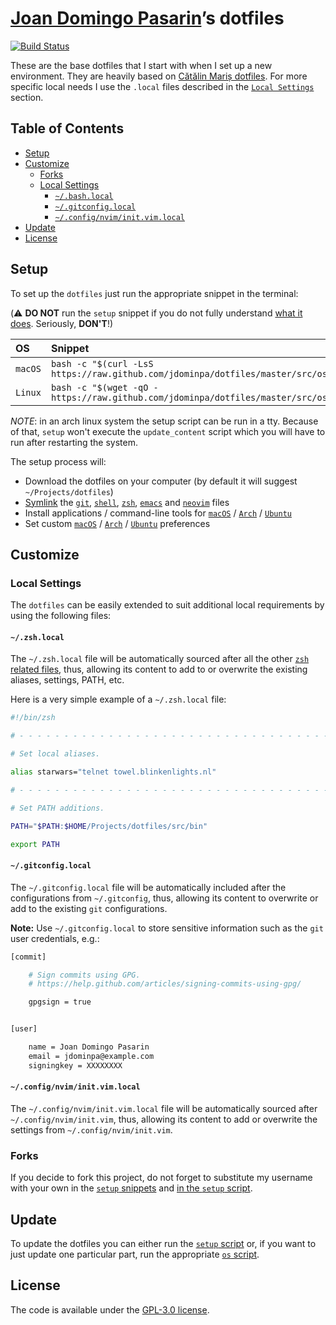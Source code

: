 # [Joan Domingo Pasarin](https://github.com/jdominpa)’s dotfiles

[![Build Status](https://github.com/jdominpa/dotfiles/workflows/CI/badge.svg)](https://github.com/jdominpa/dotfiles/actions)

These are the base dotfiles that I start with when I set up a new
environment. They are heavily based on [Cătălin Mariș
dotfiles](https://github.com/alrra/dotfiles/).  For more specific
local needs I use the `.local` files described in the [`Local
Settings`](#local-settings) section.

## Table of Contents

* [Setup](#setup)
* [Customize](#customize)
  * [Forks](#forks)
  * [Local Settings](#local-settings)
    * [`~/.bash.local`](#bashlocal)
    * [`~/.gitconfig.local`](#gitconfiglocal)
    * [`~/.config/nvim/init.vim.local`](#confignviminitvimlocal)
* [Update](#update)
* [License](#license)

## Setup

To set up the `dotfiles` just run the appropriate snippet in the
terminal:

(:warning: **DO NOT** run the `setup` snippet if you do not fully
understand [what it does][setup]. Seriously, **DON'T**!)

| OS      | Snippet                                                                                   |
|:--------|:------------------------------------------------------------------------------------------|
| `macOS` | `bash -c "$(curl -LsS https://raw.github.com/jdominpa/dotfiles/master/src/os/setup.sh)"`  |
| `Linux` | `bash -c "$(wget -qO - https://raw.github.com/jdominpa/dotfiles/master/src/os/setup.sh)"` |

*NOTE*: in an arch linux system the setup script can be run in a
tty. Because of that, `setup` won't execute the `update_content`
script which you will have to run after restarting the system.

The setup process will:

* Download the dotfiles on your computer (by default it will
  suggest `~/Projects/dotfiles`)
* [Symlink][symlink] the
  [`git`](src/git),
  [`shell`](src/shell),
  [`zsh`](src/zsh_shell),
  [`emacs`](src/emacs/emacs.d) and
  [`neovim`](src/neovim/config/nvim) files
* Install applications / command-line tools for
  [`macOS`](src/os/install/macos) /
  [`Arch`](src/os/install/arch) /
  [`Ubuntu`](src/os/install/ubuntu)
* Set custom
  [`macOS`](src/os/preferences/macos) /
  [`Arch`](src/os/preferences/arch) /
  [`Ubuntu`](src/os/preferences/ubuntu) preferences

## Customize

### Local Settings

The `dotfiles` can be easily extended to suit additional local
requirements by using the following files:

#### `~/.zsh.local`

The `~/.zsh.local` file will be automatically sourced after all the
other [`zsh` related files](src/zsh_shell), thus, allowing its content to add
to or overwrite the existing aliases, settings, PATH, etc.

Here is a very simple example of a `~/.zsh.local` file:

```bash
#!/bin/zsh

# - - - - - - - - - - - - - - - - - - - - - - - - - - - - - - - - - - -

# Set local aliases.

alias starwars="telnet towel.blinkenlights.nl"

# - - - - - - - - - - - - - - - - - - - - - - - - - - - - - - - - - - -

# Set PATH additions.

PATH="$PATH:$HOME/Projects/dotfiles/src/bin"

export PATH

```

#### `~/.gitconfig.local`

The `~/.gitconfig.local` file will be automatically included after the
configurations from `~/.gitconfig`, thus, allowing its content to
overwrite or add to the existing `git` configurations.

__Note:__ Use `~/.gitconfig.local` to store sensitive information such
as the `git` user credentials, e.g.:

```bash
[commit]

    # Sign commits using GPG.
    # https://help.github.com/articles/signing-commits-using-gpg/

    gpgsign = true


[user]

    name = Joan Domingo Pasarin
    email = jdominpa@example.com
    signingkey = XXXXXXXX
```

#### `~/.config/nvim/init.vim.local`

The `~/.config/nvim/init.vim.local` file will be automatically sourced
after `~/.config/nvim/init.vim`, thus, allowing its content to add or
overwrite the settings from `~/.config/nvim/init.vim`.

### Forks

If you decide to fork this project, do not forget to substitute my
username with your own in the [`setup` snippets](#setup) and [in the
`setup` script][setup].

## Update

To update the dotfiles you can either run the [`setup` script][setup]
or, if you want to just update one particular part, run the
appropriate [`os` script](src/os).

## License

The code is available under the [GPL-3.0 license][license].

<!-- Link labels: -->

[dotfiles Cătălin]: https://github.com/alrra/dotfiles
[github Cătălin]: https://github.com/alrra
[dotfiles Mathias]: https://github.com/mathiasbynens/dotfiles
[github Mathias]: https://github.com/mathiasbynens
[license]: LICENSE
[setup]: src/os/setup.sh
[shell]: src/shell
[symlink]: src/os/create_symbolic_links.sh
